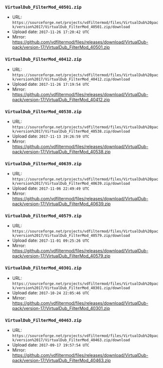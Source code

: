 ### `VirtualDub_FilterMod_40501.zip`

- URL: `https://sourceforge.net/projects/vdfiltermod/files/VirtualDub%20pack/version%2017/VirtualDub_FilterMod_40501.zip/download`
- Upload date: `2017-11-26 17:20:42 UTC`
- Mirror: https://github.com/vdfiltermod/files/releases/download/VirtualDub-pack/version-17/VirtualDub_FilterMod_40501.zip


### `VirtualDub_FilterMod_40412.zip`

- URL: `https://sourceforge.net/projects/vdfiltermod/files/VirtualDub%20pack/version%2017/VirtualDub_FilterMod_40412.zip/download`
- Upload date: `2017-11-26 17:19:54 UTC`
- Mirror: https://github.com/vdfiltermod/files/releases/download/VirtualDub-pack/version-17/VirtualDub_FilterMod_40412.zip


### `VirtualDub_FilterMod_40538.zip`

- URL: `https://sourceforge.net/projects/vdfiltermod/files/VirtualDub%20pack/version%2017/VirtualDub_FilterMod_40538.zip/download`
- Upload date: `2017-11-13 19:26:59 UTC`
- Mirror: https://github.com/vdfiltermod/files/releases/download/VirtualDub-pack/version-17/VirtualDub_FilterMod_40538.zip


### `VirtualDub_FilterMod_40639.zip`

- URL: `https://sourceforge.net/projects/vdfiltermod/files/VirtualDub%20pack/version%2017/VirtualDub_FilterMod_40639.zip/download`
- Upload date: `2017-11-06 22:49:49 UTC`
- Mirror: https://github.com/vdfiltermod/files/releases/download/VirtualDub-pack/version-17/VirtualDub_FilterMod_40639.zip


### `VirtualDub_FilterMod_40579.zip`

- URL: `https://sourceforge.net/projects/vdfiltermod/files/VirtualDub%20pack/version%2017/VirtualDub_FilterMod_40579.zip/download`
- Upload date: `2017-11-01 09:25:26 UTC`
- Mirror: https://github.com/vdfiltermod/files/releases/download/VirtualDub-pack/version-17/VirtualDub_FilterMod_40579.zip


### `VirtualDub_FilterMod_40301.zip`

- URL: `https://sourceforge.net/projects/vdfiltermod/files/VirtualDub%20pack/version%2017/VirtualDub_FilterMod_40301.zip/download`
- Upload date: `2017-10-24 22:05:46 UTC`
- Mirror: https://github.com/vdfiltermod/files/releases/download/VirtualDub-pack/version-17/VirtualDub_FilterMod_40301.zip


### `VirtualDub_FilterMod_40463.zip`

- URL: `https://sourceforge.net/projects/vdfiltermod/files/VirtualDub%20pack/version%2017/VirtualDub_FilterMod_40463.zip/download`
- Upload date: `2017-09-17 19:57:54 UTC`
- Mirror: https://github.com/vdfiltermod/files/releases/download/VirtualDub-pack/version-17/VirtualDub_FilterMod_40463.zip
